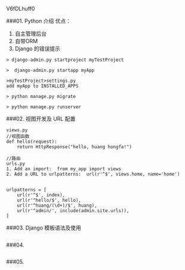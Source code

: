 V6fDLhuff0

###01. Python 介绍
优点：
1. 自主管理后台
2. 自带ORM
3. Django 的错误提示
```
> django-admin.py startproject myTestProject

>  django-admin.py startapp myApp

>myTestProject>settings.py
add myApp to INSTALLED_APPS

> python manage.py migrate

> python manage.py runserver
```

###02. 视图开发及 URL 配置

```
views.py
//视图函数
def hello(request):
    return HttpResponse("hello, huang hongfa!")
    
//路由
urls.py
1. Add an import:  from my_app import views
2. Add a URL to urlpatterns:  url(r'^$', views.home, name='home')


urlpatterns = [
    url(r'^$', index),
    url(r'^hello/$', hello),
    url(r'^huang/(\d+)/$', huang),
    url(r'^admin/', include(admin.site.urls)),
]

```


###03. Django 模板语法及使用

```

```

###04. 

```

```

###05. 

```

```